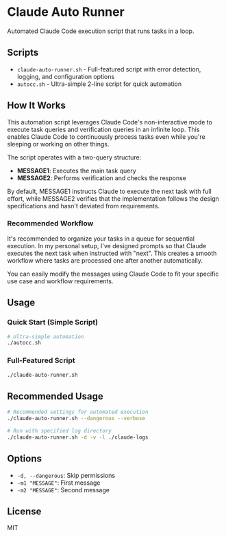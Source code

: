 # Claude Auto Runner

Automated Claude Code execution script that runs tasks in a loop.

## Scripts

- `claude-auto-runner.sh` - Full-featured script with error detection, logging, and configuration options
- `autocc.sh` - Ultra-simple 2-line script for quick automation

## How It Works

This automation script leverages Claude Code's non-interactive mode to execute task queries and verification queries in an infinite loop. This enables Claude Code to continuously process tasks even while you're sleeping or working on other things.

The script operates with a two-query structure:
- **MESSAGE1**: Executes the main task query
- **MESSAGE2**: Performs verification and checks the response

By default, MESSAGE1 instructs Claude to execute the next task with full effort, while MESSAGE2 verifies that the implementation follows the design specifications and hasn't deviated from requirements.

### Recommended Workflow

It's recommended to organize your tasks in a queue for sequential execution. In my personal setup, I've designed prompts so that Claude executes the next task when instructed with "next". This creates a smooth workflow where tasks are processed one after another automatically.

You can easily modify the messages using Claude Code to fit your specific use case and workflow requirements.

## Usage

### Quick Start (Simple Script)
```bash
# Ultra-simple automation
./autocc.sh
```

### Full-Featured Script
```bash
./claude-auto-runner.sh
```

## Recommended Usage

```bash
# Recommended settings for automated execution
./claude-auto-runner.sh --dangerous --verbose

# Run with specified log directory
./claude-auto-runner.sh -d -v -l ./claude-logs
```

## Options

- `-d, --dangerous`: Skip permissions
- `-m1 "MESSAGE"`: First message
- `-m2 "MESSAGE"`: Second message

## License

MIT